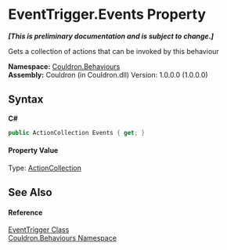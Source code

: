 # EventTrigger.Events Property 
 _**\[This is preliminary documentation and is subject to change.\]**_

Gets a collection of actions that can be invoked by this behaviour

**Namespace:**&nbsp;<a href="N_Couldron_Behaviours">Couldron.Behaviours</a><br />**Assembly:**&nbsp;Couldron (in Couldron.dll) Version: 1.0.0.0 (1.0.0.0)

## Syntax

**C#**<br />
``` C#
public ActionCollection Events { get; }
```


#### Property Value
Type: <a href="T_Couldron_Collections_ActionCollection">ActionCollection</a>

## See Also


#### Reference
<a href="T_Couldron_Behaviours_EventTrigger">EventTrigger Class</a><br /><a href="N_Couldron_Behaviours">Couldron.Behaviours Namespace</a><br />